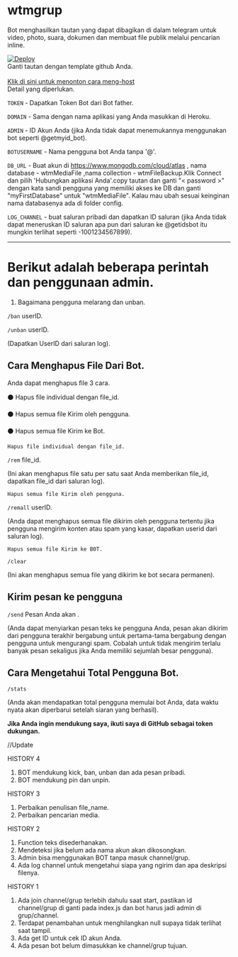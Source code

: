# wtmgrup
Bot menghasilkan tautan yang dapat dibagikan di dalam telegram untuk video, photo, suara, dokumen dan membuat file publik melalui pencarian inline.


<a href="https://heroku.com/deploy?template=https://github.com/wtmgrup/wtmgrup">
  <img src="https://www.herokucdn.com/deploy/button.svg" alt="Deploy">
</a>
<br>
Ganti tautan dengan template github Anda.
</br>

<br>
<a href="https://youtu.be/zw_ijvhzomI">
Klik di sini untuk menonton cara meng-host
</a>
<br>
Detail yang diperlukan.

<code>TOKEN</code> - Dapatkan Token Bot dari Bot father.

<code>DOMAIN</code> - Sama dengan nama aplikasi yang Anda masukkan di Heroku.

<code>ADMIN</code> - ID Akun Anda (jika Anda tidak dapat menemukannya menggunakan bot seperti @getmyid_bot).

<code>BOTUSERNAME</code> - Nama pengguna bot Anda tanpa '@'.

<code>DB_URL</code> - Buat akun di https://www.mongodb.com/cloud/atlas , nama database - wtmMediaFile ,nama collection - wtmFileBackup.Klik Connect dan pilih 'Hubungkan aplikasi Anda'.copy tautan dan ganti "< password >" dengan kata sandi pengguna yang memiliki akses ke DB dan ganti "myFirstDatabase" untuk "wtmMediaFile". Kalau mau ubah sesuai keinginan nama databasenya ada di folder config.

<code>LOG_CHANNEL</code> - buat saluran pribadi dan dapatkan ID saluran (jika Anda tidak dapat meneruskan ID saluran apa pun dari saluran ke @getidsbot itu mungkin terlihat seperti -1001234567899).
<hr>

<h1>Berikut adalah beberapa perintah dan penggunaan admin.</h1>


1. Bagaimana pengguna melarang dan unban.


<code>/ban</code> userID.

<code>/unban</code> userID.

(Dapatkan UserID dari saluran log).


<h2>Cara Menghapus File Dari Bot.</h2>


Anda dapat menghapus file 3 cara.

  ⚫ Hapus file individual dengan file_id.

  ⚫ Hapus semua file Kirim oleh pengguna.

  ⚫ Hapus semua file Kirim ke Bot.


    Hapus file individual dengan file_id.

<code>/rem</code> file_id.

(Ini akan menghapus file satu per satu saat Anda memberikan file_id, dapatkan file_id dari saluran log).


    Hapus semua file Kirim oleh pengguna.

<code>/remall</code> userID.

(Anda dapat menghapus semua file dikirim oleh pengguna tertentu jika pengguna mengirim konten atau spam yang kasar, dapatkan userid dari saluran log).


    Hapus semua file Kirim ke B0T.

<code>/clear</code>

(Ini akan menghapus semua file yang dikirim ke bot secara permanen).

<h2>Kirim pesan ke pengguna</h2>

<code>/send</code> Pesan Anda akan .

(Anda dapat menyiarkan pesan teks ke pengguna Anda, pesan akan dikirim dari pengguna terakhir bergabung untuk pertama-tama bergabung dengan pengguna untuk mengurangi spam. Cobalah untuk tidak mengirim terlalu banyak pesan sekaligus jika Anda memiliki sejumlah besar pengguna).


<h2>Cara Mengetahui Total Pengguna Bot.</h2>

<code>/stats</code>

(Anda akan mendapatkan total pengguna memulai bot Anda, data waktu nyata akan diperbarui setelah siaran yang berhasil).



<b>Jika Anda ingin mendukung saya, ikuti saya di GitHub sebagai token dukungan.</b>

//Update

HISTORY 4
1. BOT mendukung kick, ban, unban dan ada pesan pribadi.
2. BOT mendukung pin dan unpin.

HISTORY 3
1. Perbaikan penulisan file_name.
2. Perbaikan pencarian media.

HISTORY 2
1. Function teks disederhanakan.
2. Mendeteksi jika belum ada nama akun akan dikosongkan.
3. Admin bisa menggunakan BOT tanpa masuk channel/grup.
4. Ada log channel untuk mengetahui siapa yang ngirim dan apa deskripsi filenya.

HISTORY 1
1. Ada join channel/grup terlebih dahulu saat start, pastikan id channel/grup di ganti pada index.js dan bot harus jadi admin di grup/channel.
2. Terdapat penambahan untuk menghilangkan null supaya tidak terlihat saat tampil.
3. Ada get ID untuk cek ID akun Anda.
4. Ada pesan bot belum dimasukkan ke channel/grup tujuan.
